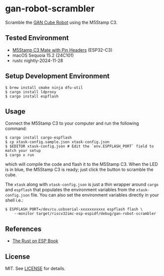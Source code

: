 # gan-robot-scrambler

Scramble the [GAN Cube Robot](https://www.gancube.com/products/gan-speed-cube-robot) using the M5Stamp C3.

## Tested Environment

- [M5Stamp C3 Mate with Pin Headers](https://shop.m5stack.com/products/m5stamp-c3-mate-with-pin-headers) (ESP32-C3)
- macOS Sequoia 15.2 (24C101)
- rustc nightly-2024-11-28

## Setup Development Environment

```console
$ brew install cmake ninja dfu-util
$ cargo install ldproxy
$ cargo install espflash
```

## Usage

Connect the M5Stamp C3 to your computer and run the following command:

```console
$ cargo install cargo-espflash
$ cp xtask-config.sample.json xtask-config.json
$ $EDITOR xtask-config.json # Edit the `env.ESPFLASH_PORT` field to match your setup
$ cargo x run
```

which will compile the code and flash it to the M5Stamp C3. When the LED is in blue, the M5Stamp C3 is ready; just click the button to scramble the cube.

The `xtask` along with `xtask-config.json` is just a thin wrapper around `cargo` and `espflash` that populates the environment variables from the `xtask-config.json` file.  You can also set the environment variables directly in your shell i.e.:

```console
$ ESPFLASH_PORT=/dev/cu.usbserial-xxxxxxxxxxx espflash flash \
    --monitor target/riscv32imc-esp-espidf/debug/gan-robot-scrambler
```

## References

- [The Rust on ESP Book](https://docs.esp-rs.org/book/installation/riscv.html)

## License

MIT. See [LICENSE](LICENSE) for details.
